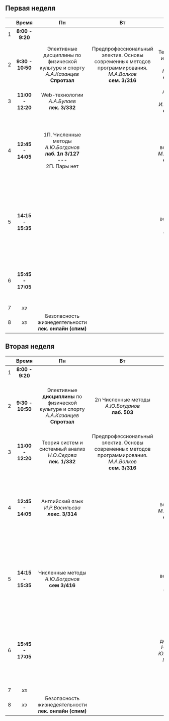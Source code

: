 ## Первая неделя

|  | Время | Пн | Вт | Ср | Чт | Пт |
| :--: | :--: | :--: | :--: | :--: | :--: | :--: |
| 1 | **8:00 - 9:20** |  |  |  |  |  |
| 2 | **9:30 - 10:50** | Элективные дисциплины по физической культуре и спорту<br>*А.А.Казанцев*<br>**Спротзал** | Предпрофессиональный электив. Основы современных методов программирования.<br>*М.А.Волков*<br>**сем. 3/316** | Теория систем и системный анализ<br>*Н.О.Седова*<br>**сем. 3/314**<br> | Элективные дисциплины по физической культуре и спорту<br>*А.А.Казанцев*<br>**Спротзал** |  |
| 3 | **11:00 - 12:20** | Web-технологии<br>*А.А.Булаев*<br>**лек. 3/332** |  | Английский язык<br>*И.Р.Васильева*<br>**сем. 3/420** | Операционные системы<br>*В.А.Лукьянов*<br>**лек. 1/337** |  |
| 4 | **12:45 - 14:05** | 1П. Численные методы<br>*А.Ю.Богданов*<br>**лаб. 1п 3/127**<br>---<br>2П. Пары нет |  | Теория вероятностей<br>*М.С.Гаврилова*<br>**сем. 3/316** | 1П. Web-технологии<br>*Т.В.Шевченко*<br>**лаб. 1/301**<br>---<br>2П. Теория систем и системный анализ<br>*Н.О.Седова*<br>**лаб. 3/315** | 1П. Операционные системы<br>*В.А.Лукьянов*<br>**лаб. 3/326**<br>---<br>2П. Пары нет |
| 5 | **14:15 - 15:35** |  |  | Теория вероятностей<br>*А.А.Бутов*<br>**лек. 3/337** | 2П. Web-технологии<br>*Т.В.Шевченко*<br>**лаб. 1/301**<br>---<br>1П. Теория систем и системный анализ<br>*Н.О.Седова*<br>**лаб. 3/315** | 2П. Операционные системы<br>*В.А.Лукьянов*<br>**лаб. 3/326**<br>---<br>1П. Статистика для анализа<br>*С.А.Хрусталев*<br>**лаб. 3/505** |
| 6 | **15:45 - 17:05** |  |  |  |  | 1П. Пары нет<br>---<br>2П. Статистика для анализа<br>*С.А.Хрусталев*<br>**лаб. 3/505** |
| 7 | *хз* |  |  |  |  |  |
| 8 | *хз* | Безопасность жизнедеятельности<br>**лек. онлайн (спим)** |  |  |  |  |
## Вторая неделя
|  | Время | Пн | Вт | Ср | Чт | Пт |
| :--: | :--: | :--: | :--: | :--: | :--: | :--: |
| 1 | **8:00 - 9:20** |  |  |  |  |  |
| 2 | **9:30 - 10:50** | Элективные **дисциплины** по физической культуре и спорту<br>*А.А.Казанцев*<br>**Спротзал** | 2п Численные методы<br>*А.Ю.Богданов*<br>**лаб. 503** | <br> | Элективные дисциплины по физической культуре и спорту<br>*А.А.Казанцев*<br>**Спротзал** |  |
| 3 | **11:00 - 12:20** | Теория систем и системный анализ<br>*Н.О.Седова*<br>**лек. 1/332** | Предпрофессиональный электив. Основы современных методов программирования.<br>*М.А.Волков*<br>**сем. 3/316** |  | Численные методы<br>*А.Ю.Богданов*<br>**лек. 1/332** |  |
| 4 | **12:45 - 14:05** | Английский язык<br>*И.Р.Васильева*<br>**лекс. 3/314** |  | Теория вероятностей<br>*М.С.Гаврилова*<br>**сем. 3/316** | 1П. Web-технологии<br>*Т.В.Шевченко*<br>**лаб. 1/301**<br>---<br>2П. Теория систем и системный анализ<br>*Н.О.Седова*<br>**лаб. 3/315** | <br>1П. Статистика для анализа<br>*С.А.Хрусталев*<br>**лаб. 3/505**<br>---<br>2П. Пары нет |
| 5 | **14:15 - 15:35** | Численные методы<br>*А.Ю.Богданов*<br>**сем 3/416** |  | Теория вероятностей<br>*А.А.Бутов*<br>**лек. 3/337** | 2П. Web-технологии<br>*Т.В.Шевченко*<br>**лаб. 1/301**<br>---<br>1П. Теория систем и системный анализ<br>*Н.О.Седова*<br>**лаб. 3/315** | 2П. Операционные системы<br>*В.А.Лукьянов*<br>**лаб. 3/326**<br>---<br>1П. Пары нет<br> |
| 6 | **15:45 - 17:05** |  |  | Проектная деятельность<br>*Н.Ю.Санкин, Ю.В.Цыганова, М.А.Волков*<br>**3/414** |  | 1П. Операционные системы<br>*В.А.Лукьянов*<br>**лаб. 3/326**<br>---<br>2П. Статистика для анализа<br>*С.А.Хрусталев*<br>**лаб. 3/505** |
| 7 | *хз* |  |  |  |  |  |
| 8 | *хз* | Безопасность жизнедеятельности<br>**лек. онлайн (спим)** |  |  |  |  |
